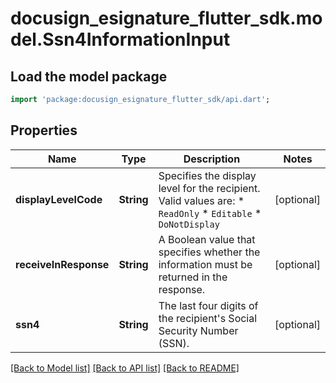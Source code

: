 # docusign_esignature_flutter_sdk.model.Ssn4InformationInput

## Load the model package
```dart
import 'package:docusign_esignature_flutter_sdk/api.dart';
```

## Properties
Name | Type | Description | Notes
------------ | ------------- | ------------- | -------------
**displayLevelCode** | **String** | Specifies the display level for the recipient. Valid values are: * `ReadOnly` * `Editable` * `DoNotDisplay` | [optional] 
**receiveInResponse** | **String** | A Boolean value that specifies whether the information must be returned in the response. | [optional] 
**ssn4** | **String** | The last four digits of the recipient's Social Security Number (SSN). | [optional] 

[[Back to Model list]](../README.md#documentation-for-models) [[Back to API list]](../README.md#documentation-for-api-endpoints) [[Back to README]](../README.md)


